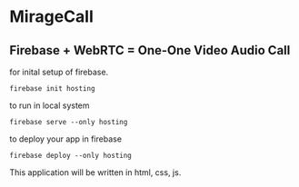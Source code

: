 # MirageCall
## Firebase + WebRTC = One-One Video Audio Call

for inital setup of firebase.
```
firebase init hosting
```
to run in local system

```
firebase serve --only hosting
```
to deploy your app in firebase
```
firebase deploy --only hosting
```

This application will be written in html, css, js.
